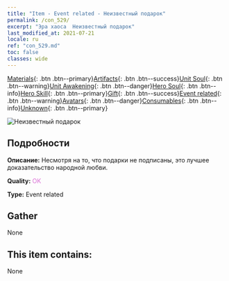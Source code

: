 ```yaml
---
title: "Item - Event related - Неизвестный подарок"
permalink: /con_529/
excerpt: "Эра хаоса  Неизвестный подарок"
last_modified_at: 2021-07-21
locale: ru
ref: "con_529.md"
toc: false
classes: wide
---
```

 [Materials](/ItemsRU/){: .btn .btn--primary}[Artifacts](/ItemsRU/Artifacts/){: .btn .btn--success}[Unit Soul](/ItemsRU/UnitSoul/){: .btn .btn--warning}[Unit Awakening](/ItemsRU/UnitAwakening/){: .btn .btn--danger}[Hero Soul](/ItemsRU/HeroSoul/){: .btn .btn--info}[Hero Skill](/ItemsRU/HeroSkill/){: .btn .btn--primary}[Gift](/ItemsRU/Gift/){: .btn .btn--success}[Event related](/ItemsRU/Events/){: .btn .btn--warning}[Avatars](/ItemsRU/Avatars/){: .btn .btn--danger}[Consumables](/ItemsRU/Consumables/){: .btn .btn--info}[Unknown](/ItemsRU/Unknown/){: .btn .btn--primary}

 ![Неизвестный подарок](/images/t/i_10015.png)

## Подробности
 **Описание:** Несмотря на то, что подарки не подписаны, это лучшее доказательство народной любви.

 **Quality:** <span style="color: #DA70D6">OK</span>

 **Type:** Event related

## Gather

  None

## This item contains:

  None

